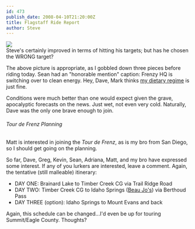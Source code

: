 ```yaml
---
id: 473
publish_date: 2008-04-10T21:20:00Z
title: Flagstaff Ride Report
author: Steve
---
```


[![](http://lh4.ggpht.com/_zoD15FRZxcs/SuHdPlyQXGI/AAAAAAAABJg/ChQuR4vmBgI/s2400/target.jpg)](http://picasaweb.google.com/lh/photo/9IzTMNFY2iE3J9GRYErukA?feat=directlink)  
Steve's certainly improved in terms of hitting his targets; but has he chosen the WRONG target?

The above picture is appropriate, as I gobbled down three pieces before riding today. Sean had an "honorable mention" caption: Frenzy HQ is switching over to clean energy. Hey, Dave, Mark thinks [my dietary regime](http://www.youtube.com/watch?v=ZHNt9rXSsTM) is just fine.

Conditions were much better than one would expect given the grave, apocalyptic forecasts on the news. Just wet, not even very cold. Naturally, Dave was the only one brave enough to join.

###### Tour de Frenz Planning

Matt is interested in joining the _Tour de Frenz_, as is my bro from San Diego, so I should get going on the planning.

So far, Dave, Greg, Kevin, Sean, Adriana, Matt, and my bro have expressed some interest. If any of you lurkers are interested, leave a comment. Again, the tentative (still malleable) itinerary:

- DAY ONE: Brainard Lake to Timber Creek CG via Trail Ridge Road
- DAY TWO: Timber Creek CG to Idaho Springs ([Beau Jo's](http://www.beaujos.com/)) via Berthoud Pass
- DAY THREE (option): Idaho Springs to Mount Evans and back

Again, this schedule can be changed...I'd even be up for touring Summit/Eagle County. Thoughts?
